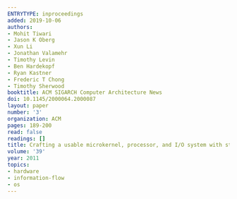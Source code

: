 ```yaml
---
ENTRYTYPE: inproceedings
added: 2019-10-06
authors:
- Mohit Tiwari
- Jason K Oberg
- Xun Li
- Jonathan Valamehr
- Timothy Levin
- Ben Hardekopf
- Ryan Kastner
- Frederic T Chong
- Timothy Sherwood
booktitle: ACM SIGARCH Computer Architecture News
doi: 10.1145/2000064.2000087
layout: paper
number: '3'
organization: ACM
pages: 189-200
read: false
readings: []
title: Crafting a usable microkernel, processor, and I/O system with strict and provable information flow security
volume: '39'
year: 2011
topics:
- hardware
- information-flow
- os
---
```

